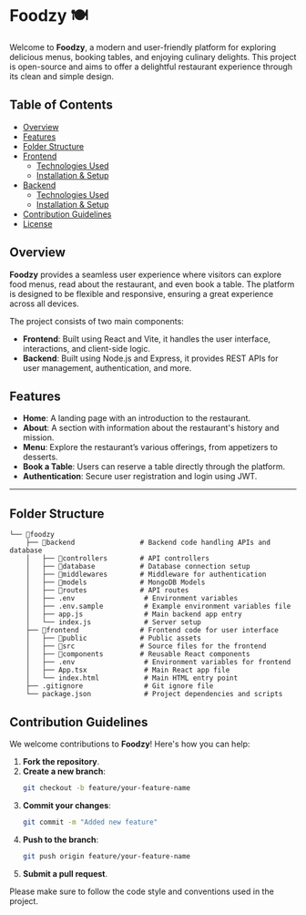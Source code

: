# Foodzy 🍽️

Welcome to **Foodzy**, a modern and user-friendly platform for exploring delicious menus, booking tables, and enjoying culinary delights. This project is open-source and aims to offer a delightful restaurant experience through its clean and simple design.

## Table of Contents
- [Overview](#overview)
- [Features](#features)
- [Folder Structure](#folder-structure)
- [Frontend](#frontend)
  - [Technologies Used](#technologies-used)
  - [Installation & Setup](#installation--setup)
- [Backend](#backend)
  - [Technologies Used](#technologies-used-1)
  - [Installation & Setup](#installation--setup-1)
- [Contribution Guidelines](#contribution-guidelines)
- [License](#license)

## Overview

**Foodzy** provides a seamless user experience where visitors can explore food menus, read about the restaurant, and even book a table. The platform is designed to be flexible and responsive, ensuring a great experience across all devices.

The project consists of two main components:
- **Frontend**: Built using React and Vite, it handles the user interface, interactions, and client-side logic.
- **Backend**: Built using Node.js and Express, it provides REST APIs for user management, authentication, and more.

## Features

- **Home**: A landing page with an introduction to the restaurant.
- **About**: A section with information about the restaurant's history and mission.
- **Menu**: Explore the restaurant’s various offerings, from appetizers to desserts.
- **Book a Table**: Users can reserve a table directly through the platform.
- **Authentication**: Secure user registration and login using JWT.

---

## Folder Structure

```
└── 📁foodzy
    ├── 📁backend                # Backend code handling APIs and database
    │   ├── 📁controllers        # API controllers
    │   ├── 📁database           # Database connection setup
    │   ├── 📁middlewares        # Middleware for authentication
    │   ├── 📁models             # MongoDB Models
    │   ├── 📁routes             # API routes
    │   ├── .env                 # Environment variables
    │   ├── .env.sample          # Example environment variables file
    │   ├── app.js               # Main backend app entry
    │   └── index.js             # Server setup
    ├── 📁frontend               # Frontend code for user interface
    │   ├── 📁public             # Public assets
    │   ├── 📁src                # Source files for the frontend
    │   ├── 📁components         # Reusable React components
    │   ├── .env                 # Environment variables for frontend
    │   ├── App.tsx              # Main React app file
    │   └── index.html           # Main HTML entry point
    ├── .gitignore               # Git ignore file
    └── package.json             # Project dependencies and scripts
```

## Contribution Guidelines

We welcome contributions to **Foodzy**! Here's how you can help:

1. **Fork the repository**.
2. **Create a new branch**:
   ```bash
   git checkout -b feature/your-feature-name
   ```
3. **Commit your changes**:
   ```bash
   git commit -m "Added new feature"
   ```
4. **Push to the branch**:
   ```bash
   git push origin feature/your-feature-name
   ```
5. **Submit a pull request**.

Please make sure to follow the code style and conventions used in the project.


